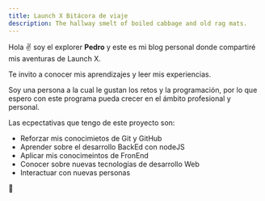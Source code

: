 ```yaml
---
title: Launch X Bitácora de viaje
description: The hallway smelt of boiled cabbage and old rag mats.
---
```


Hola ✌️  soy el explorer **Pedro** y este es mi blog personal donde compartiré mis aventuras de Launch X.

Te invito a conocer mis aprendizajes y leer mis experiencias.

Soy una persona a la cual le gustan los retos y la programación, por lo que espero con este programa pueda crecer en el ámbito profesional y personal.

Las ecpectativas que tengo de este proyecto son:

- Reforzar mis conocimietos de Git y GitHub
- Aprender sobre el desarrollo BackEd con nodeJS
- Aplicar mis conocimeintos de FronEnd
- Conocer sobre nuevas tecnologías de desarrollo Web
- Interactuar con nuevas personas

🚀
